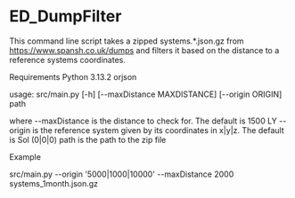 # ED_DumpFilter

This command line script takes a zipped systems.*.json.gz from https://www.spansh.co.uk/dumps and filters it based on the distance to a reference systems coordinates.

Requirements
Python 3.13.2
orjson

usage: src/main.py [-h] [--maxDistance MAXDISTANCE] [--origin ORIGIN] path

where
--maxDistance is the distance to check for. The default is 1500 LY
--origin is the reference system given by its coordinates in x|y|z. The default is Sol (0|0|0)
path is the path to the zip file

Example

src/main.py --origin '5000|1000|10000' --maxDistance 2000 systems_1month.json.gz